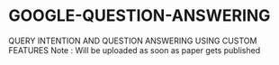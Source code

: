 # GOOGLE-QUESTION-ANSWERING
QUERY INTENTION AND QUESTION ANSWERING USING CUSTOM FEATURES
Note : Will be uploaded as soon as paper gets published
